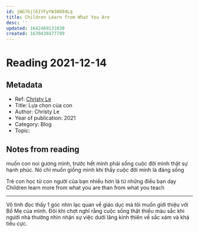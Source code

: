 ```yaml
---
id: jWG7Gjl6IYFyYW38694Lq
title: Children Learn from What You Are
desc: ''
updated: 1642469131030
created: 1639438477789
---
```

# Reading 2021-12-14

## Metadata

- Ref: [Christy Le](https://www.facebook.com/ledktrang/posts/10166075821440245)
- Title: Lựa chọn của con
- Author: Christy Le
- Year of publication: 2021
- Category: Blog
- Topic: 

## Notes from reading

muốn con noi gương mình, trước hết mình phải sống cuộc đời mình thật sự hạnh phúc. Nó chỉ muốn giống mình khi thấy cuộc đời mình là đáng sống

Trẻ con học từ con người của bạn nhiều hơn là từ những điều bạn dạy  
Children learn more from what you are than from what you teach

---
Vô tình đọc thấy 1 góc nhìn lạc quan về giáo dục mà tôi muốn giới thiệu với Bố Mẹ của mình. Đôi khi chợt nghĩ rằng cuộc sống thật thiếu màu sắc khi người nhà thường nhìn nhận sự việc dưới lăng kính thiên về sắc xám và khá tiêu cực.
